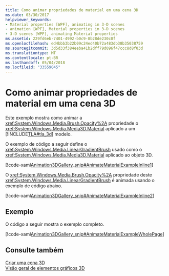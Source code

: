 ```yaml
---
title: Como animar propriedades de material em uma cena 3D
ms.date: 03/30/2017
helpviewer_keywords:
- Material properties [WPF], animating in 3-D scenes
- animation [WPF], Material properties in 3-D scenes
- 3-D scenes [WPF], animating Material properties
ms.assetid: 229fd6eb-7401-4992-b0c9-8b28de230c0f
ms.openlocfilehash: ed4bbb3b22b09c24ed40b72a483db38b35038759
ms.sourcegitcommit: 3d5d33f384eeba41b2dff79d096f47ccc8d8f03d
ms.translationtype: MT
ms.contentlocale: pt-BR
ms.lasthandoff: 05/04/2018
ms.locfileid: "33559045"
---
```

# <a name="how-to-animate-material-properties-in-a-3-d-scene"></a>Como animar propriedades de material em uma cena 3D
Este exemplo mostra como animar a <xref:System.Windows.Media.Brush.Opacity%2A> propriedade o <xref:System.Windows.Media.Media3D.Material> aplicado a um [!INCLUDE[TLA#tla_3d](../../../../includes/tlasharptla-3d-md.md)] modelo.  
  
 O exemplo de código a seguir define o <xref:System.Windows.Media.LinearGradientBrush> usado como o <xref:System.Windows.Media.Media3D.Material> aplicado ao objeto 3D.  
  
 [!code-xaml[Animation3DGallery_snip#AnimateMaterialExampleInline1](../../../../samples/snippets/csharp/VS_Snippets_Wpf/Animation3DGallery_snip/CS/AnimateMaterialExample.xaml#animatematerialexampleinline1)]  
  
 O <xref:System.Windows.Media.Brush.Opacity%2A> propriedade deste <xref:System.Windows.Media.LinearGradientBrush> é animada usando o exemplo de código abaixo.  
  
 [!code-xaml[Animation3DGallery_snip#AnimateMaterialExampleInline2](../../../../samples/snippets/csharp/VS_Snippets_Wpf/Animation3DGallery_snip/CS/AnimateMaterialExample.xaml#animatematerialexampleinline2)]  
  
## <a name="example"></a>Exemplo  
 O código a seguir mostra o exemplo completo.  
  
 [!code-xaml[Animation3DGallery_snip#AnimateMaterialExampleWholePage](../../../../samples/snippets/csharp/VS_Snippets_Wpf/Animation3DGallery_snip/CS/AnimateMaterialExample.xaml#animatematerialexamplewholepage)]  
  
## <a name="see-also"></a>Consulte também  
 [Criar uma cena 3D](../../../../docs/framework/wpf/graphics-multimedia/how-to-create-a-3-d-scene.md)  
 [Visão geral de elementos gráficos 3D](../../../../docs/framework/wpf/graphics-multimedia/3-d-graphics-overview.md)
